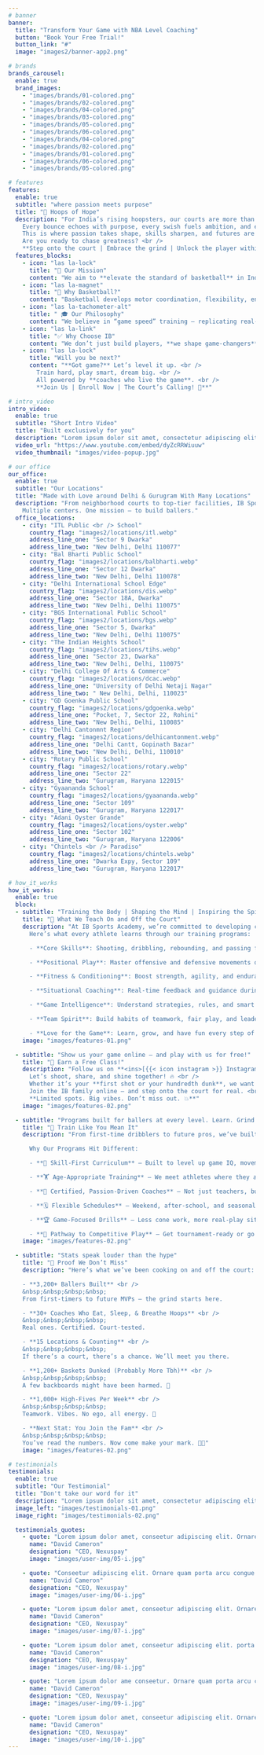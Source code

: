 ```yaml
---
# banner
banner:
  title: "Transform Your Game with NBA Level Coaching"
  button: "Book Your Free Trial!"
  button_link: "#"
  image: "images2/banner-app2.png"

# brands
brands_carousel:
  enable: true
  brand_images:
    - "images/brands/01-colored.png"
    - "images/brands/02-colored.png"
    - "images/brands/04-colored.png"
    - "images/brands/03-colored.png"
    - "images/brands/05-colored.png"
    - "images/brands/06-colored.png"
    - "images/brands/04-colored.png"
    - "images/brands/02-colored.png"
    - "images/brands/01-colored.png"
    - "images/brands/06-colored.png"
    - "images/brands/05-colored.png"

# features
features:
  enable: true
  subtitle: "where passion meets purpose"
  title: "🏀 Hoops of Hope"
  description: "For India’s rising hoopsters, our courts are more than just play zones — they’re open-air classrooms where discipline meets dreams. <br />
    Every bounce echoes with purpose, every swish fuels ambition, and every call from a coach carries wisdom. <br />
    This is where passion takes shape, skills sharpen, and futures are forged — one drill, one game, one breakthrough at a time. <br />
    Are you ready to chase greatness? <br />
    **Step onto the court | Embrace the grind | Unlock the player within**"
  features_blocks:
    - icon: "las la-lock"
      title: "🎯 Our Mission"
      content: "We aim to **elevate the standard of basketball** in India across all age groups and train athletes to perform on **national and international platforms**."
    - icon: "las la-magnet"
      title: "💪 Why Basketball?"
      content: "Basketball develops motor coordination, flexibility, endurance, speed, and agility. It promotes **healthy weight, cardio-respiratory fitness, and self-esteem in athletes**."
    - icon: "las la-tachometer-alt"
      title: " 🎓 Our Philosophy"
      content: "We believe in “game speed” training — replicating real-match tempo during drills to encourage natural decisions and movements. Our coaching is tailored to each player's unique **growth journey**."
    - icon: "las la-link"
      title: "✅ Why Choose IB"
      content: "We don’t just build players, **we shape game-changers**. With sharp skills, high-speed drills, and a whole lot of heart, our athletes grow into the kind of teammates every team dreams of."
    - icon: "las la-lock"
      title: "Will you be next?"
      content: "**Got game?** Let’s level it up. <br />
        Train hard, play smart, dream big. <br />
        All powered by **coaches who live the game**. <br />
        **Join Us | Enroll Now | The Court’s Calling! 📲**"

# intro_video
intro_video:
  enable: true
  subtitle: "Short Intro Video"
  title: "Built exclusively for you"
  description: "Lorem ipsum dolor sit amet, consectetur adipiscing elit. Morbi egestas <br> Werat viverra id et aliquet. vulputate egestas sollicitudin."
  video_url: "https://www.youtube.com/embed/dyZcRRWiuuw"
  video_thumbnail: "images/video-popup.jpg"

# our office
our_office:
  enable: true
  subtitle: "Our Locations"
  title: "Made with Love around Delhi & Gurugram With Many Locations"
  description: "From neighborhood courts to top-tier facilities, IB Sports Academy is growing across Delhi & Gurugram — bringing pro-level coaching closer to your home. <br />
    Multiple centers. One mission — to build ballers."
  office_locations:
    - city: "ITL Public <br /> School"
      country_flag: "images2/locations/itl.webp"
      address_line_one: "Sector 9 Dwarka"
      address_line_two: "New Delhi, Delhi 110077"
    - city: "Bal Bharti Public School"
      country_flag: "images2/locations/balbharti.webp"
      address_line_one: "Sector 12 Dwarka"
      address_line_two: "New Delhi, Delhi 110078"
    - city: "Delhi International School Edge"
      country_flag: "images2/locations/dis.webp"
      address_line_one: "Sector 18A, Dwarka"
      address_line_two: "New Delhi, Delhi 110075"
    - city: "BGS International Public School"
      country_flag: "images2/locations/bgs.webp"
      address_line_one: "Sector 5, Dwarka"
      address_line_two: "New Delhi, Delhi 110075"
    - city: "The Indian Heights School"
      country_flag: "images2/locations/tihs.webp"
      address_line_one: "Sector 23, Dwarka"
      address_line_two: "New Delhi, Delhi, 110075"
    - city: "Delhi College Of Arts & Commerce"
      country_flag: "images2/locations/dcac.webp"
      address_line_one: "University of Delhi Netaji Nagar"
      address_line_two: " New Delhi, Delhi, 110023"
    - city: "GD Goenka Public School"
      country_flag: "images2/locations/gdgoenka.webp"
      address_line_one: "Pocket, 7, Sector 22, Rohini"
      address_line_two: "New Delhi, Delhi, 110085"
    - city: "Delhi Cantonmnt Region"
      country_flag: "images2/locations/delhicantonment.webp"
      address_line_one: "Delhi Cantt, Gopinath Bazar"
      address_line_two: "New Delhi, Delhi, 110010"
    - city: "Rotary Public School"
      country_flag: "images2/locations/rotary.webp"
      address_line_one: "Sector 22"
      address_line_two: "Gurugram, Haryana 122015"
    - city: "Gyaananda School"
      country_flag: "images2/locations/gyaananda.webp"
      address_line_one: "Sector 109"
      address_line_two: "Gurugram, Haryana 122017"
    - city: "Adani Oyster Grande"
      country_flag: "images2/locations/oyster.webp"
      address_line_one: "Sector 102"
      address_line_two: "Gurugram, Haryana 122006"
    - city: "Chintels <br /> Paradiso"
      country_flag: "images2/locations/chintels.webp"
      address_line_one: "Dwarka Expy, Sector 109"
      address_line_two: "Gurugram, Haryana 122017"

# how_it_works
how_it_works:   
  enable: true
  block:
  - subtitle: "Training the Body | Shaping the Mind | Inspiring the Spirit"
    title: "🏀 What We Teach On and Off the Court"
    description: "At IB Sports Academy, we’re committed to developing complete players — physically, mentally, and tactically. <br />
      Here’s what every athlete learns through our training programs:

      - **Core Skills**: Shooting, dribbling, rebounding, and passing fundamentals

      - **Positional Play**: Master offensive and defensive movements on the court

      - **Fitness & Conditioning**: Boost strength, agility, and endurance through tailored workouts

      - **Situational Coaching**: Real-time feedback and guidance during drills and scrimmages

      - **Game Intelligence**: Understand strategies, rules, and smart decision-making

      - **Team Spirit**: Build habits of teamwork, fair play, and leadership

      - **Love for the Game**: Learn, grow, and have fun every step of the way"
    image: "images/features-01.png"

  - subtitle: "Show us your game online — and play with us for free!"
    title: "🏀 Earn a Free Class!"
    description: "Follow us on **<ins>[{{< icon instagram >}} Instagram](https://www.instagram.com/ibsportsacademy)</ins>** and Subscribe to our **<ins>[{{< icon youtube >}} YouTube channel](https://www.youtube.com/c/IBSportsAcademy)</ins>**, and tag us in your basketball post or story to **unlock a free trial session at IB Sports Academy!** <br />
      Let’s shoot, share, and shine together! 🔥 <br />
      Whether it’s your **first shot or your hundredth dunk**, we want to see it. <br />
      Join the IB family online — and step onto the court for real. <br />
      **Limited spots. Big vibes. Don’t miss out. 💥**"
    image: "images/features-02.png"

  - subtitle: "Programs built for ballers at every level. Learn. Grind. Rise."
    title: "🏀 Train Like You Mean It"
    description: "From first-time dribblers to future pros, we’ve built training that balances discipline, development, and serious fun. Whether you’re aiming for your school team or dreaming big, there’s a program waiting for you. <br />

      Why Our Programs Hit Different:

      - **🧠 Skill-First Curriculum** — Built to level up game IQ, movement, and confidence.

      - **🏋️ Age-Appropriate Training** — We meet athletes where they are — physically and mentally.

      - **👟 Certified, Passion-Driven Coaches** — Not just teachers, but real hoop mentors.

      - **🗓️ Flexible Schedules** — Weekend, after-school, and seasonal options to fit your life.

      - **🏆 Game-Focused Drills** — Less cone work, more real-play situations.

      - **🎯 Pathway to Competitive Play** — Get tournament-ready or go one-on-one with a coach who gets your goals."
    image: "images/features-02.png"

  - subtitle: "Stats speak louder than the hype"
    title: "🏀 Proof We Don’t Miss"
    description: "Here’s what we’ve been cooking on and off the court:

    - **3,200+ Ballers Built** <br />
    &nbsp;&nbsp;&nbsp;&nbsp;
    From first-timers to future MVPs — the grind starts here.

    - **30+ Coaches Who Eat, Sleep, & Breathe Hoops** <br />
    &nbsp;&nbsp;&nbsp;&nbsp;
    Real ones. Certified. Court-tested.

    - **15 Locations & Counting** <br />
    &nbsp;&nbsp;&nbsp;&nbsp;
    If there’s a court, there’s a chance. We’ll meet you there.

    - **1,200+ Baskets Dunked (Probably More Tbh)** <br />
    &nbsp;&nbsp;&nbsp;&nbsp;
    A few backboards might have been harmed. 🫣

    - **1,000+ High-Fives Per Week** <br />
    &nbsp;&nbsp;&nbsp;&nbsp;
    Teamwork. Vibes. No ego, all energy. 🙌

    - **Next Stat: You Join the Fam** <br />
    &nbsp;&nbsp;&nbsp;&nbsp;
    You’ve read the numbers. Now come make your mark. 👟🏀"
    image: "images/features-02.png"

# testimonials
testimonials:
  enable: true
  subtitle: "Our Testimonial"
  title: "Don't take our word for it"
  description: "Lorem ipsum dolor sit amet, consectetur adipiscing elit. Morbi egestas <br> Werat viverra id et aliquet. vulputate egestas sollicitudin."
  image_left: "images/testimonials-01.png"
  image_right: "images/testimonials-02.png"

  testimonials_quotes:
    - quote: "Lorem ipsum dolor amet, conseetur adipiscing elit. Ornare quam porta arcu congue felis volutpat. Vitae lectudbfs dolor faucibus"
      name: "David Cameron"
      designation: "CEO, Nexuspay"
      image: "images/user-img/05-i.jpg"

    - quote: "Conseetur adipiscing elit. Ornare quam porta arcu congue felis volutpat. Vitae lectudbfs pellentesque vitae dolor faucibus"
      name: "David Cameron"
      designation: "CEO, Nexuspay"
      image: "images/user-img/06-i.jpg"

    - quote: "Lorem ipsum dolor amet, conseetur adipiscing elit. Ornare quam porta arcu congue felis volutpat. Vitae lectudbfs pellentesque vitae dolor"
      name: "David Cameron"
      designation: "CEO, Nexuspay"
      image: "images/user-img/07-i.jpg"

    - quote: "Lorem ipsum dolor amet, conseetur adipiscing elit. porta arcu congue felis volutpat. Vitae lectudbfs pellentesque vitae dolor faucibus"
      name: "David Cameron"
      designation: "CEO, Nexuspay"
      image: "images/user-img/08-i.jpg"

    - quote: "Lorem ipsum dolor ame conseetur. Ornare quam porta arcu congue felis volutpat. Vitae lectudbfs pellentesque vitae dolor faucibus"
      name: "David Cameron"
      designation: "CEO, Nexuspay"
      image: "images/user-img/09-i.jpg"

    - quote: "Lorem ipsum dolor amet, conseetur adipiscing elit. Ornare quam porta arcu congue lectudbfs pellentesque vitae dolor faucibus"
      name: "David Cameron"
      designation: "CEO, Nexuspay"
      image: "images/user-img/10-i.jpg"
---
```

